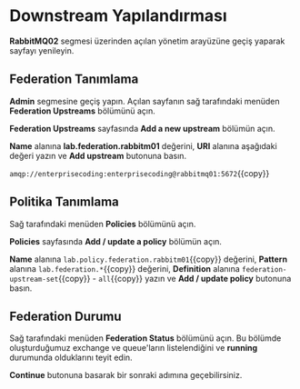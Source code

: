 # Downstream Yapılandırması

**RabbitMQ02** segmesi üzerinden açılan yönetim arayüzüne geçiş yaparak sayfayı yenileyin.

## Federation Tanımlama

**Admin** segmesine geçiş yapın. Açılan sayfanın sağ tarafındaki menüden **Federation Upstreams** bölümünü açın.

**Federation Upstreams** sayfasında **Add a new upstream** bölümün açın.

**Name** alanına **lab.federation.rabbitm01** değerini, **URI** alanına aşağıdaki değeri yazın ve **Add upstream** butonuna basın.

`amqp://enterprisecoding:enterprisecoding@rabbitmq01:5672`{{copy}}
## Politika Tanımlama

Sağ tarafındaki menüden **Policies** bölümünü açın.

**Policies** sayfasında **Add / update a policy** bölümün açın.

**Name** alanına `lab.policy.federation.rabbitm01`{{copy}} değerini, **Pattern** alanına `lab.federation.*`{{copy}} değerini, **Definition** alanına `federation-upstream-set`{{copy}} - `all`{{copy}} yazın ve **Add / update policy** butonuna basın.

## Federation Durumu

Sağ tarafındaki menüden **Federation Status** bölümünü açın. Bu bölümde oluşturduğumuz exchange ve queue'ların listelendiğini ve **running** durumunda olduklarını teyit edin.

**Continue** butonuna basarak bir sonraki adımına geçebilirsiniz.